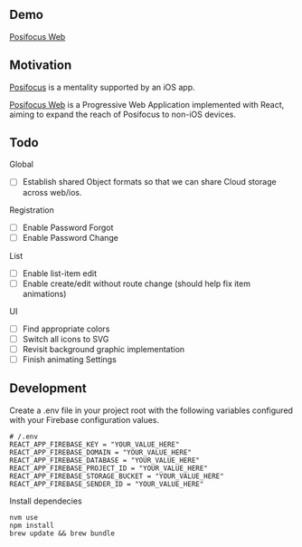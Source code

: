 ## Demo  

[Posifocus Web](https://posifocus.surge.sh)  

## Motivation  
[Posifocus](https://posifocus.com/) is a mentality supported by an iOS app.  

[Posifocus Web](https://posifocus.surge.sh) is a Progressive Web Application implemented with React, aiming to expand the reach of Posifocus to non-iOS devices. 

## Todo  

Global  
  - [ ] Establish shared Object formats so that we can share Cloud storage across web/ios.  

Registration  
  - [ ] Enable Password Forgot
  - [ ] Enable Password Change

List  
  - [ ] Enable list-item edit  
  - [ ] Enable create/edit without route change (should help fix item animations)  

UI  
  - [ ] Find appropriate colors  
  - [ ] Switch all icons to SVG  
  - [ ] Revisit background graphic implementation
  - [ ] Finish animating Settings

## Development  

Create a .env file in your project root with the following variables configured with your Firebase configuration values.  
```
# /.env
REACT_APP_FIREBASE_KEY = "YOUR_VALUE_HERE"
REACT_APP_FIREBASE_DOMAIN = "YOUR_VALUE_HERE"
REACT_APP_FIREBASE_DATABASE = "YOUR_VALUE_HERE"
REACT_APP_FIREBASE_PROJECT_ID = "YOUR_VALUE_HERE"
REACT_APP_FIREBASE_STORAGE_BUCKET = "YOUR_VALUE_HERE"
REACT_APP_FIREBASE_SENDER_ID = "YOUR_VALUE_HERE"
```  

Install dependecies
```
nvm use
npm install
brew update && brew bundle
```
